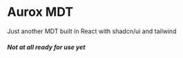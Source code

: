 # Aurox MDT

Just another MDT built in React with shadcn/ui and tailwind

#### *Not at all ready for use yet*
